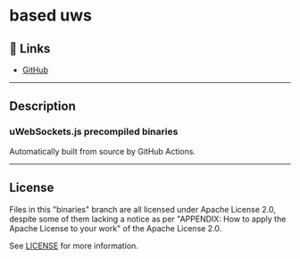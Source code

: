 # based uws

## 🔗 Links
- [GitHub](https://github.com/atelier-saulx/based#readme)

---

## Description

### uWebSockets.js precompiled binaries
Automatically built from source by GitHub Actions.

---

## License

Files in this "binaries" branch are all licensed under Apache License 2.0, despite some of them lacking a notice as per "APPENDIX: How to apply the Apache License to your work" of the Apache License 2.0.

See [LICENSE](./LICENSE) for more information.
